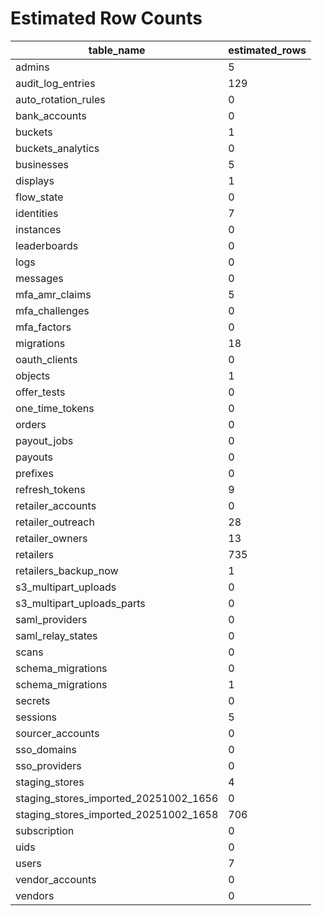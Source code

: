 # Estimated Row Counts

| table_name                            | estimated_rows |
| ------------------------------------- | -------------- |
| admins                                | 5              |
| audit_log_entries                     | 129            |
| auto_rotation_rules                   | 0              |
| bank_accounts                         | 0              |
| buckets                               | 1              |
| buckets_analytics                     | 0              |
| businesses                            | 5              |
| displays                              | 1              |
| flow_state                            | 0              |
| identities                            | 7              |
| instances                             | 0              |
| leaderboards                          | 0              |
| logs                                  | 0              |
| messages                              | 0              |
| mfa_amr_claims                        | 5              |
| mfa_challenges                        | 0              |
| mfa_factors                           | 0              |
| migrations                            | 18             |
| oauth_clients                         | 0              |
| objects                               | 1              |
| offer_tests                           | 0              |
| one_time_tokens                       | 0              |
| orders                                | 0              |
| payout_jobs                           | 0              |
| payouts                               | 0              |
| prefixes                              | 0              |
| refresh_tokens                        | 9              |
| retailer_accounts                     | 0              |
| retailer_outreach                     | 28             |
| retailer_owners                       | 13             |
| retailers                             | 735            |
| retailers_backup_now                  | 1              |
| s3_multipart_uploads                  | 0              |
| s3_multipart_uploads_parts            | 0              |
| saml_providers                        | 0              |
| saml_relay_states                     | 0              |
| scans                                 | 0              |
| schema_migrations                     | 0              |
| schema_migrations                     | 1              |
| secrets                               | 0              |
| sessions                              | 5              |
| sourcer_accounts                      | 0              |
| sso_domains                           | 0              |
| sso_providers                         | 0              |
| staging_stores                        | 4              |
| staging_stores_imported_20251002_1656 | 0              |
| staging_stores_imported_20251002_1658 | 706            |
| subscription                          | 0              |
| uids                                  | 0              |
| users                                 | 7              |
| vendor_accounts                       | 0              |
| vendors                               | 0              |